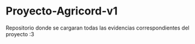 # Proyecto-Agricord-v1
Repositorio donde se cargaran todas las evidencias correspondientes del proyecto :3
